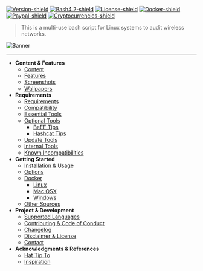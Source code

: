 [![Version-shield]](CHANGELOG.md) [![Bash4.2-shield]](http://tldp.org/LDP/abs/html/bashver4.html#AEN21220) [![License-shield]](LICENSE.md) [![Docker-shield]](https://hub.docker.com/r/v1s1t0r1sh3r3/airgeddon/) [![Paypal-shield]](https://www.paypal.com/cgi-bin/webscr?cmd=_s-xclick&hosted_button_id=7ELM486P7XKKG) [![Cryptocurrencies-shield]](https://github.com/v1s1t0r1sh3r3/airgeddon/wiki/Contributing-&-Code-of-Conduct)

> This is a multi-use bash script for Linux systems to audit wireless networks.

![Banner]

***
- **Content & Features**
  - [Content]
  - [Features]
  - [Screenshots]
  - [Wallpapers]
- **Requirements**
  - [Requirements]
  - [Compatibility]
  - [Essential Tools]
  - [Optional Tools]
    - [BeEF Tips]
    - [Hashcat Tips]
  - [Update Tools]
  - [Internal Tools]
  - [Known Incompatibilities]
- **Getting Started**
  - [Installation & Usage]
  - [Options]
  - [Docker]
    - [Linux]
    - [Mac OSX]
    - [Windows]
  - [Other Sources]
- **Project & Development**
  - [Supported Languages]
  - [Contributing & Code of Conduct]
  - [Changelog]
  - [Disclaimer & License]
  - [Contact]
- **Acknowledgments & References**
  - [Hat Tip To]
  - [Inspiration]

<!-- Links to Wiki -->
[Content]: https://github.com/v1s1t0r1sh3r3/airgeddon/wiki
[Features]: https://github.com/v1s1t0r1sh3r3/airgeddon/wiki/Features
[Screenshots]: https://github.com/v1s1t0r1sh3r3/airgeddon/wiki/Screenshots
[Wallpapers]: https://github.com/v1s1t0r1sh3r3/airgeddon/wiki/Wallpapers
[Requirements]: https://github.com/v1s1t0r1sh3r3/airgeddon/wiki/Requirements
[Compatibility]: https://github.com/v1s1t0r1sh3r3/airgeddon/wiki/Compatibility
[Essential Tools]: https://github.com/v1s1t0r1sh3r3/airgeddon/wiki/Essential%20Tools
[Optional Tools]: https://github.com/v1s1t0r1sh3r3/airgeddon/wiki/Optional%20Tools
[BeEF Tips]: https://github.com/v1s1t0r1sh3r3/airgeddon/wiki/BeEF%20Tips
[Hashcat Tips]: https://github.com/v1s1t0r1sh3r3/airgeddon/wiki/Hashcat%20Tips
[Update Tools]: https://github.com/v1s1t0r1sh3r3/airgeddon/wiki/Update%20Tools
[Internal Tools]: https://github.com/v1s1t0r1sh3r3/airgeddon/wiki/Internal%20Tools
[Known Incompatibilities]: https://github.com/v1s1t0r1sh3r3/airgeddon/wiki/Known%20Incompatibilities
[Installation & Usage]: https://github.com/v1s1t0r1sh3r3/airgeddon/wiki/Installation%20&%20Usage
[Options]: https://github.com/v1s1t0r1sh3r3/airgeddon/wiki/Options
[Docker]: https://github.com/v1s1t0r1sh3r3/airgeddon/wiki/Docker
[Linux]: https://github.com/v1s1t0r1sh3r3/airgeddon/wiki/Docker%20Linux
[Mac OSX]: https://github.com/v1s1t0r1sh3r3/airgeddon/wiki/Docker%20Mac%20OSX
[Windows]: https://github.com/v1s1t0r1sh3r3/airgeddon/wiki/Docker%20Windows
[Other Sources]: https://github.com/v1s1t0r1sh3r3/airgeddon/wiki/Other%20Sources
[Supported Languages]: https://github.com/v1s1t0r1sh3r3/airgeddon/wiki/Supported%20Languages
[Contributing & Code of Conduct]: https://github.com/v1s1t0r1sh3r3/airgeddon/wiki/Contributing-&-Code-of-Conduct
[Changelog]: https://github.com/v1s1t0r1sh3r3/airgeddon/wiki/Changelog
[Disclaimer & License]: https://github.com/v1s1t0r1sh3r3/airgeddon/wiki/Disclaimer%20&%20License
[Contact]: https://github.com/v1s1t0r1sh3r3/airgeddon/wiki/Contact
[Hat Tip To]: https://github.com/v1s1t0r1sh3r3/airgeddon/wiki/Hat%20Tip%20To
[Inspiration]: https://github.com/v1s1t0r1sh3r3/airgeddon/wiki/Inspiration
<!-- Links To Images -->
[Banner]: https://raw.githubusercontent.com/v1s1t0r1sh3r3/airgeddon/master/imgs/banners/airgeddon_banner.png "We will conquer the earth!!"
<!-- Badges URLs -->
[Version-shield]: https://img.shields.io/badge/version-9.11-blue.svg?style=flat-square&colorA=273133&colorB=0093ee "Latest version"
[Bash4.2-shield]: https://img.shields.io/badge/bash-4.2%2B-blue.svg?style=flat-square&colorA=273133&colorB=00db00 "Bash 4.2 or later"
[License-shield]: https://img.shields.io/badge/license-GPL%20v3%2B-blue.svg?style=flat-square&colorA=273133&colorB=bd0000 "GPL v3+"
[Docker-shield]: https://img.shields.io/docker/automated/v1s1t0r1sh3r3/airgeddon.svg?style=flat-square&colorA=273133&colorB=f9ff5a "Docker rules!"
[Paypal-shield]: https://img.shields.io/badge/donate-paypal-blue.svg?style=flat-square&colorA=273133&colorB=b008bb "Paypal"
[Cryptocurrencies-shield]: https://img.shields.io/badge/donate-cryptocurrencies-blue.svg?style=flat-square&colorA=273133&colorB=f7931a "Cryptocurrencies"